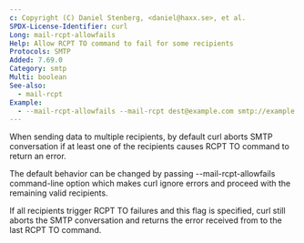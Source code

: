 ```yaml
---
c: Copyright (C) Daniel Stenberg, <daniel@haxx.se>, et al.
SPDX-License-Identifier: curl
Long: mail-rcpt-allowfails
Help: Allow RCPT TO command to fail for some recipients
Protocols: SMTP
Added: 7.69.0
Category: smtp
Multi: boolean
See-also:
  - mail-rcpt
Example:
  - --mail-rcpt-allowfails --mail-rcpt dest@example.com smtp://example.com
---
```


When sending data to multiple recipients, by default curl aborts SMTP
conversation if at least one of the recipients causes RCPT TO command to
return an error.

The default behavior can be changed by passing --mail-rcpt-allowfails
command-line option which makes curl ignore errors and proceed with the
remaining valid recipients.

If all recipients trigger RCPT TO failures and this flag is specified, curl
still aborts the SMTP conversation and returns the error received from to the
last RCPT TO command.
